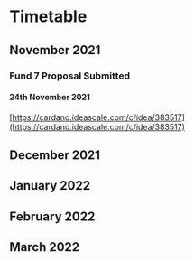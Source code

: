 # Timetable

## November 2021

### Fund 7 Proposal Submitted

#### 24th November 2021

[https://cardano.ideascale.com/c/idea/383517](https://cardano.ideascale.com/c/idea/383517)

## December 2021



## January 2022



## February 2022



## March 2022
